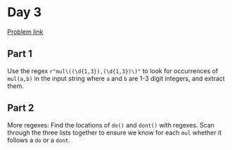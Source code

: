 # Day 3

[Problem link](https://adventofcode.com/2024/day/3)

## Part 1

Use the regex `r"mul\((\d{1,3}),(\d{1,3})\)"` to look for occurrences of `mul(a,b)` in the input string where `a` and `b` are 1-3 digit integers, and extract them.

## Part 2

More regexes: Find the locations of `do()` and `dont()` with regexes. Scan through the three lists together to ensure we know for each `mul` whether it follows a `do` or a `dont`.
